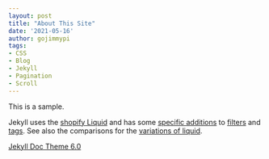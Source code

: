 ```yaml
---
layout: post
title: "About This Site"
date: '2021-05-16'
author: gojimmypi
tags:
- CSS
- Blog
- Jekyll
- Pagination
- Scroll
---
```

This is a sample.

Jekyll uses the [shopify Liquid](https://shopify.github.io/liquid/) and has some [specific additions](https://jekyllrb.com/docs/liquid/) 
to [filters](https://jekyllrb.com/docs/liquid/filters/) and [tags](https://jekyllrb.com/docs/liquid/tags/). 
See also the comparisons for the [variations of liquid](https://shopify.github.io/liquid/basics/variations/).

[Jekyll Doc Theme 6.0](https://idratherbewriting.com/documentation-theme-jekyll/index.html)